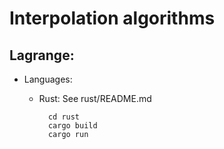 # Interpolation algorithms

## Lagrange:

- Languages:
  - Rust: See rust/README.md

          cd rust
          cargo build
          cargo run
